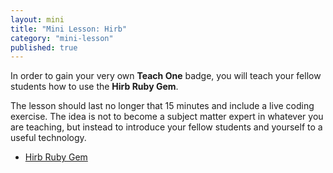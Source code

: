 ```yaml
---
layout: mini
title: "Mini Lesson: Hirb"
category: "mini-lesson"
published: true
---
```


In order to gain your very own **Teach One** badge, you will teach your fellow students how to use the **Hirb Ruby Gem**. 

The lesson should last no longer that 15 minutes and include a live coding exercise.  The idea is not to become a subject matter expert in whatever you are teaching, but instead to introduce your fellow students and yourself to a useful technology.

* [Hirb Ruby Gem](https://github.com/cldwalker/hirb)